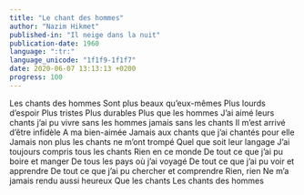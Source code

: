 ```yaml
---
title: "Le chant des hommes"
author: "Nazim Hikmet"
published-in: "Il neige dans la nuit"
publication-date: 1960
language: ":tr:"
language_unicode: "1f1f9-1f1f7"
date: 2020-06-07 13:13:13 +0200
progress: 100
---
```

Les chants des hommes
Sont plus beaux qu’eux-mêmes
Plus lourds d’espoir
Plus tristes
Plus durables
Plus que les hommes
J’ai aimé leurs chants
j’ai pu vivre sans les hommes
jamais sans les chants
Il m’est arrivé d’être infidèle
A ma bien-aimée
Jamais aux chants que j’ai chantés pour elle
Jamais non plus les chants ne m’ont trompé
Quel que soit leur langage
J’ai toujours compris tous les chants
Rien en ce monde
De tout ce que j’ai pu boire et manger
De tous les pays où j’ai voyagé
De tout ce que j’ai pu voir et apprendre
De tout ce que j’ai pu chercher et comprendre
Rien, rien
Ne m’a jamais rendu aussi heureux
Que les chants
Les chants des hommes
